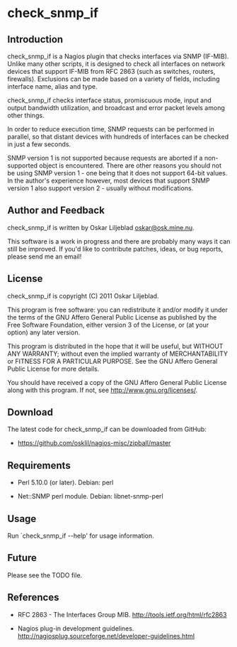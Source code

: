 check_snmp_if
=============

Introduction
------------

check_snmp_if is a Nagios plugin that checks interfaces via SNMP (IF-MIB). 
Unlike many other scripts, it is designed to check all interfaces on network
devices that support IF-MIB from RFC 2863 (such as switches, routers,
firewalls). Exclusions can be made based on a variety of fields, including
interface name, alias and type.

check_snmp_if checks interface status, promiscuous mode, input and output
bandwidth utilization, and broadcast and error packet levels among other
things.

In order to reduce execution time, SNMP requests can be performed in
parallel, so that distant devices with hundreds of interfaces can be checked
in just a few seconds.

SNMP version 1 is not supported because requests are aborted if a
non-supported object is encountered.  There are other reasons you should not
be using SNMP version 1 - one being that it does not support 64-bit values. 
In the author's experience however, most devices that support SNMP version 1
also support version 2 - usually without modifications.

Author and Feedback
-------------------

check_snmp_if is written by Oskar Liljeblad <oskar@osk.mine.nu>.

This software is a work in progress and there are probably many ways it can
still be improved. If you'd like to contribute patches, ideas, or bug
reports, please send me an email!

License
-------

check_snmp_if is copyright (C) 2011 Oskar Liljeblad.

This program is free software: you can redistribute it and/or modify
it under the terms of the GNU Affero General Public License as
published by the Free Software Foundation, either version 3 of the
License, or (at your option) any later version.

This program is distributed in the hope that it will be useful,
but WITHOUT ANY WARRANTY; without even the implied warranty of
MERCHANTABILITY or FITNESS FOR A PARTICULAR PURPOSE.  See the
GNU Affero General Public License for more details.

You should have received a copy of the GNU Affero General Public License
along with this program.  If not, see <http://www.gnu.org/licenses/>.

Download
--------

The latest code for check_snmp_if can be downloaded from GitHub:

 * <https://github.com/osklil/nagios-misc/zipball/master>

Requirements
------------

 * Perl 5.10.0 (or later).
   Debian: perl

 * Net::SNMP perl module.
   Debian: libnet-snmp-perl

Usage
-----

Run `check_snmp_if --help' for usage information.

Future
------

Please see the TODO file.

References
----------

 * RFC 2863 - The Interfaces Group MIB.
   <http://tools.ietf.org/html/rfc2863>

 * Nagios plug-in development guidelines.
   <http://nagiosplug.sourceforge.net/developer-guidelines.html>
